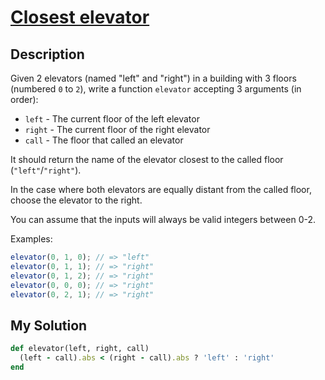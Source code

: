 # [Closest elevator](https://www.codewars.com/kata/5c374b346a5d0f77af500a5a)

## Description
Given 2 elevators (named "left" and "right") in a building with 3 floors (numbered `0` to `2`), write a function 
`elevator` accepting 3 arguments (in order):

* `left` - The current floor of the left elevator
* `right` - The current floor of the right elevator
* `call` - The floor that called an elevator

It should return the name of the elevator closest to the called floor (`"left"`/`"right"`).

In the case where both elevators are equally distant from the called floor, choose the elevator to the right.

You can assume that the inputs will always be valid integers between 0-2.

Examples:
```javascript
elevator(0, 1, 0); // => "left"
elevator(0, 1, 1); // => "right"
elevator(0, 1, 2); // => "right"
elevator(0, 0, 0); // => "right"
elevator(0, 2, 1); // => "right"
```

## My Solution
```ruby
def elevator(left, right, call)
  (left - call).abs < (right - call).abs ? 'left' : 'right'
end
```
